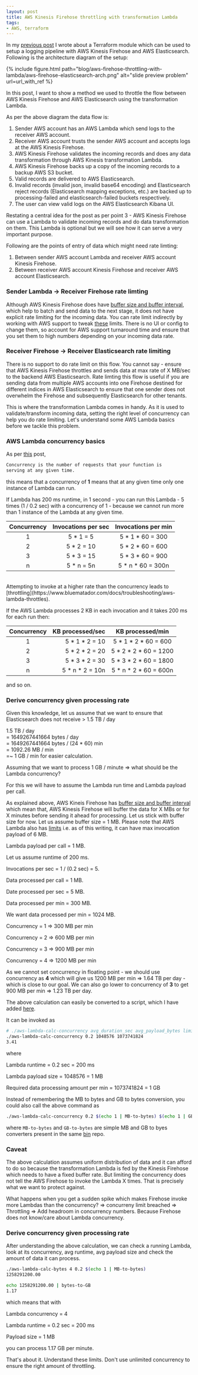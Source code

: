 ```yaml
---
layout: post
title: AWS Kinesis Firehose throttling with transformation Lambda
tags:
- AWS, terraform
---
```


In my [previous post](http://saurabh-hirani.github.io/writing/2020/02/08/terraform-aws-firehose-elasticsearch) I wrote about a Terraform module which can be used to setup a
logging pipeline with AWS Kinesis Firehose and AWS Elasticsearch. Following is the architecture diagram of the setup:

<div class='pull-left' style="border: 0px solid black;">
{% include figure.html path="blog/aws-firehose-throttling-with-lambda/aws-firehose-elasticsearch-arch.png" alt="slide preview problem" url=url_with_ref %}
</div>

In this post, I want to show a method we used to throttle the flow between AWS Kinesis Firehose and AWS Elasticsearch using the transformation Lambda.

As per the above diagram the data flow is:

1. Sender AWS account has an AWS Lambda which send logs to the receiver AWS account.
2. Receiver AWS account trusts the sender AWS account and accepts logs at the AWS Kinesis Firehose.
3. AWS Kinesis Firehose validates the incoming records and does any data transformation through AWS Kinesis transformation Lambda.
4. AWS Kinesis Firehose backs up a copy of the incoming records to a backup AWS S3 bucket.
5. Valid records are delivered to AWS Elasticsearch.
6. Invalid records (invalid json, invalid base64 encoding) and Elasticsearch reject records (Elasticsearch mapping exceptions, etc.) are backed up to processing-failed and elasticsearch-failed buckets respectively.
7. The user can view valid logs on the AWS Elasticsearch Kibana UI.

Restating a central idea for the post as per point 3 - AWS Kinesis Firehose can use a Lambda to validate incoming records and do data transformation
on them. This Lambda is optional but we will see how it can serve a very important purpose.

Following are the points of entry of data which might need rate limting:

1. Between sender AWS account Lambda and receiver AWS account Kinesis Firehose.
2. Between receiver AWS account Kinesis Firehose and receiver AWS account Elasticsearch.

### Sender Lambda -> Receiver Firehose rate limting

Although AWS Kinesis Firehose does have [buffer size and buffer interval](https://aws.amazon.com/kinesis/data-firehose/faqs/), which help to batch
and send data to the next stage, it does not have explicit rate limiting for the incoming data. You can rate limit indirectly by working with AWS
support to tweak [these](https://docs.aws.amazon.com/firehose/latest/dev/limits.html) limits. There is no UI or config to change them, so account
for AWS support turnaround time and ensure that you set them to high numbers depending on your incoming data rate.

### Receiver Firehose -> Receiver Elasticsearch rate limiting

There is no support to do rate limit on this flow. You cannot say - ensure that AWS Kinesis Firehose throttles and sends data at max rate of X MB/sec to
the backend AWS Elasticsearch. Rate limting this flow is useful if you are sending data from multiple AWS accounts into one Firehose destined for different
indices in AWS Elasticsearch to ensure that one sender does not overwhelm the Firehose and subsequently Elasticsearch for other tenants.

This is where the transformation Lambda comes in handy. As it is used to validate/transform incoming data, setting the right level of concurrency can help
you do rate limiting. Let's understand some AWS Lambda basics before we tackle this problem.

### AWS Lambda concurrency basics

As per [this](https://docs.aws.amazon.com/lambda/latest/dg/configuration-concurrency.html) post,

```sh
Concurrency is the number of requests that your function is
serving at any given time.
```

this means that a concurrency of **1** means that at any given time only one instance of Lambda can run.

If Lambda has 200 ms runtime, in 1 second - you can run this Lambda - 5 times (1 / 0.2 sec) with a concurrency of 1 - because we cannot run more than 1 instance
of the Lambda at any given time.

| Concurrency  | Invocations per sec  | Invocations per min  |
| :----------: | :------------------: | :------------------: |
|      1       | 5 * 1 = 5            | 5 * 1 * 60 = 300     |
|      2       | 5 * 2 = 10           | 5 * 2 * 60 = 600     |
|      3       | 5 * 3 = 15           | 5 * 3 * 60 = 900     |
|      n       | 5 * n = 5n           | 5 * n * 60 = 300n    |


<br/>
Attempting to invoke at a higher rate than the concurrency leads to [throttling](https://www.bluematador.com/docs/troubleshooting/aws-lambda-throttles).

If the AWS Lambda processes 2 KB in each invocation and it takes 200 ms for each run then:

| Concurrency  | KB processed/sec       | KB processed/min       |
| :----------: | --------------------:  | :--------------------: |
|      1       | 5 * 1 * 2 = 10         | 5 * 1 * 2 * 60 = 600   |
|      2       | 5 * 2 * 2 = 20         | 5 * 2 * 2 * 60 = 1200  |
|      3       | 5 * 3 * 2 = 30         | 5 * 3 * 2 * 60 = 1800  |
|      n       | 5 * n * 2 = 10n        | 5 * n * 2 * 60 = 600n  |

and so on.

### Derive concurrency given processing rate

Given this knowledge, let us assume that we want to ensure that Elasticsearch does not receive > 1.5 TB / day

1.5 TB / day
<br/>
= 1649267441664 bytes / day
<br/>
= 1649267441664 bytes / (24 * 60) min
<br/>
= 1092.26 MB / min
<br/>
=~ 1 GB / min for easier calculation.

Assuming that we want to process 1 GB / minute => what should be the Lambda concurrency?

For this we will have to assume the Lambda run time and Lambda payload per call.

As explained above, AWS Kineis Firehose has [buffer size and buffer interval](https://aws.amazon.com/kinesis/data-firehose/faqs/) which mean that,
AWS Kinesis Firehose will buffer the data for X MBs or for X minutes before sending it ahead for processing. Let us stick with buffer size
for now. Let us assume buffer size = 1 MB. Please note that AWS Lambda also has [limits](https://docs.aws.amazon.com/lambda/latest/dg/limits.html) i.e.
as of this writing, it can have max invocation payload of 6 MB.

Lambda payload per call = 1 MB.

Let us assume runtime of 200 ms.

Invocations per sec = 1 / (0.2 sec) = 5.

Data processed per call = 1 MB.

Date processed per sec = 5 MB.

Data processed per min = 300 MB.

We want data processed per min = 1024 MB.

Concurrency = 1 => 300 MB per min

Concurrency = 2 => 600 MB per min

Concurrency = 3 => 900 MB per min

Concurrency = 4 => 1200 MB per min

As we cannot set concurrency in floating point - we should use concurrency as **4** which will give us 1200 MB per min => 1.64 TB per day - which is close
to our goal. We can also go lower to concurrency of **3** to get 900 MB per min => 1.23 TB per day.

The above calculation can easily be converted to a script, which I have added [here](https://github.com/saurabh-hirani/bin/blob/master/aws-lambda-calc-concurrency).

It can be invoked as

```sh
# ./aws-lambda-calc-concurrency avg_duration_sec avg_payload_bytes limit_bytes_per_mind
./aws-lambda-calc-concurrency 0.2 1048576 1073741824
3.41
```

where

Lambda runtime = 0.2 sec = 200 ms

Lambda payload size = 1048576 = 1 MB

Required data processing amount per min = 1073741824 = 1 GB

Instead of remembering the MB to bytes and GB to bytes conversion, you could also call the above command as

```sh
./aws-lambda-calc-concurrency 0.2 $(echo 1 | MB-to-bytes) $(echo 1 | GB-to-bytes)
```

where ```MB-to-bytes``` and ```GB-to-bytes``` are simple MB and GB to byes converters present in the same [bin](https://github.com/saurabh-hirani/bin) repo.

### Caveat

The above calculation assumes uniform distribution of data and it can afford to do so because the transformation Lambda is fed by the Kinesis Firehose
which needs to have a fixed buffer rate. But limiting the concurrency does not tell the AWS Firehose to invoke the Lambda X times. That is precisely what
we want to protect against.

What happens when you get a sudden spike which makes Firehose invoke more Lambdas than the concurrency? => concurreny limit breached => Throttling => Add headroom in concurrency numbers. Because Firehose does not know/care about Lambda concurrency.

### Derive concurrency given processing rate

After understanding the above calculation, we can check a running Lambda, look at its concurrency, avg runtime, avg payload size and check the
amount of data it can process.

```sh
./aws-lambda-calc-bytes 4 0.2 $(echo 1 | MB-to-bytes)
1258291200.00

echo 1258291200.00 | bytes-to-GB
1.17
```

which means that with

Lambda concurrency = 4

Lambda runtime = 0.2 sec = 200 ms

Payload size = 1 MB

you can process 1.17 GB per minute.

That's about it. Understand these limits. Don't use unlimited concurrency to ensure the right amount of throttling.

